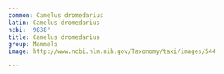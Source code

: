 ```yaml
---
common: Camelus dromedarius
latin: Camelus dromedarius
ncbi: '9838'
title: Camelus dromedarius
group: Mammals
image: http://www.ncbi.nlm.nih.gov/Taxonomy/taxi/images/544

---
```

